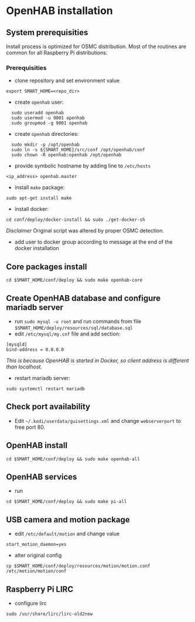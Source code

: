 # OpenHAB installation

## System prerequisities

Install process is optimized for OSMC distribution. Most of the routines are common for all Raspberry Pi distributions.

### Prerequisities

- clone repository and set environment value

```$xslt
export SMART_HOME=<repo_dir>
```

- create `openhab` user:

```$xslt
  sudo useradd openhab
  sudo usermod -u 9001 openhab
  sudo groupmod -g 9001 openhab
```

- create `openhab` directories:

```$xslt
  sudo mkdir -p /opt/openhab
  sudo ln -s ${SMART_HOME}/src/conf /opt/openhab/conf
  sudo chown -R openhab:openhab /opt/openhab
```

- provide symbolic hostname by adding line to `/etc/hosts`

```$xslt
<ip_address> openhab.master
```

- install `make` package:

```$xslt
sudo apt-get install make
```

- install docker:

```$xslt
cd conf/deploy/docker-install && sudo ./get-docker-sh
```

_Disclaimer_ Original script was altered by proper OSMC detection.

- add user to docker group according to message at the end of the docker installation

## Core packages install

```$xslt
cd $SMART_HOME/conf/deploy && sudo make openhab-core
```

## Create OpenHAB database and configure mariadb server

- run `sudo mysql -u root` and run commands from file `$SMART_HOME/deploy/resources/sql/database.sql`
- edit `/etc/mysql/my.cnf` file and add section:

```$xslt
[mysqld]
bind-address = 0.0.0.0
```

_This is because OpenHAB is started in Docker, so client address is different than localhost._

- restart mariadb server:

```$xslt
sudo systemctl restart mariadb
```

## Check port availability

- Edit `~/.kodi/userdata/guisettings.xml` and change `webserverport` to free port 80.

## OpenHAB install

```$xslt
cd $SMART_HOME/conf/deploy && sudo make openhab-all
```

## OpenHAB services

- run

```$xslt
cd $SMART_HOME/conf/deploy && sudo make pi-all
```

## USB camera and motion package

- edit `/etc/default/motion` and change value

```$xslt
start_motion_daemon=yes
```

- alter original config

```$xslt
cp $SMART_HOME/conf/deploy/resources/motion/motion.conf /etc/motion/motion/conf
```

## Raspberry Pi LIRC

- configure lirc

```$xslt
sudo /usr/share/lirc/lirc-old2new
```
